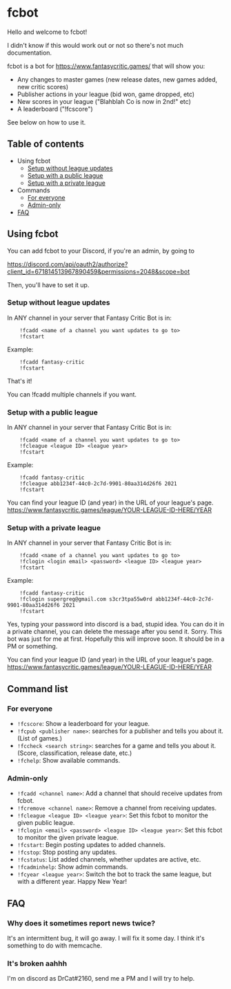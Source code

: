 # fcbot

Hello and welcome to fcbot!

I didn't know if this would work out or not so there's not much documentation.

fcbot is a bot for https://www.fantasycritic.games/ that will show you:
* Any changes to master games (new release dates, new games added, new critic scores)
* Publisher actions in your league (bid won, game dropped, etc)
* New scores in your league ("Blahblah Co is now in 2nd!" etc)
* A leaderboard ("!fcscore")

See below on how to use it.

## Table of contents
- Using fcbot
  - [Setup without league updates](#setup-without-league-updates)
  - [Setup with a public league](#setup-with-a-public-league)
  - [Setup with a private league](#setup-with-a-public-league)
- Commands
  - [For everyone](#for-everyone)
  - [Admin-only](#admin-only)
- [FAQ](#faq)

## Using fcbot

You can add fcbot to your Discord, if you're an admin, by going to

https://discord.com/api/oauth2/authorize?client_id=671814513967890459&permissions=2048&scope=bot


Then, you'll have to set it up.

### Setup without league updates

In ANY channel in your server that Fantasy Critic Bot is in:
```
    !fcadd <name of a channel you want updates to go to>
    !fcstart
```
Example:
```
    !fcadd fantasy-critic
    !fcstart
```

That's it!

You can !fcadd multiple channels if you want.

### Setup with a public league

In ANY channel in your server that Fantasy Critic Bot is in:
```
    !fcadd <name of a channel you want updates to go to>
    !fcleague <league ID> <league year>
    !fcstart
```

Example:
```
    !fcadd fantasy-critic
    !fcleague abb1234f-44c0-2c7d-9901-80aa314d26f6 2021
    !fcstart
```

You can find your league ID (and year) in the URL of your league's page. 
https://www.fantasycritic.games/league/YOUR-LEAGUE-ID-HERE/YEAR

### Setup with a private league

In ANY channel in your server that Fantasy Critic Bot is in:
```
    !fcadd <name of a channel you want updates to go to>
    !fclogin <login email> <password> <league ID> <league year>
    !fcstart
```

Example:
```
    !fcadd fantasy-critic
    !fclogin supergreg@gmail.com s3cr3tpa55w0rd abb1234f-44c0-2c7d-9901-80aa314d26f6 2021
    !fcstart
```

Yes, typing your password into discord is a bad, stupid idea. 
You can do it in a private channel, you can delete the message after you 
send it. Sorry. This bot was just for me at first. Hopefully this will improve
soon. It should be in a PM or something.

You can find your league ID (and year) in the URL of your league's page. 
https://www.fantasycritic.games/league/YOUR-LEAGUE-ID-HERE/YEAR

## Command list

### For everyone

 * `!fcscore`: Show a leaderboard for your league.
 * `!fcpub <publisher name>`: searches for a publisher and tells you about it. (List of games.)
 * `!fccheck <search string>`: searches for a game and tells you about it. (Score, classification, release date, etc.)
 * `!fchelp`: Show available commands.

### Admin-only

 * `!fcadd <channel name>`: Add a channel that should receive updates from fcbot.
 * `!fcremove <channel name>`: Remove a channel from receiving updates.
 * `!fcleague <league ID> <league year>`: Set this fcbot to monitor the given public league.
 * `!fclogin <email> <password> <league ID> <league year>`: Set this fcbot to monitor the given private league.
 * `!fcstart`: Begin posting updates to added channels.
 * `!fcstop`: Stop posting any updates.
 * `!fcstatus`: List added channels, whether updates are active, etc.
 * `!fcadminhelp`: Show admin commands.
 * `!fcyear <league year>`: Switch the bot to track the same league, but with a different year. Happy New Year!

## FAQ

### Why does it sometimes report news twice?

It's an intermittent bug, it will go away. I will fix it some day. I think it's something to do with memcache.


### It's broken aahhh

I'm on discord as DrCat#2160, send me a PM and I will try to help.
